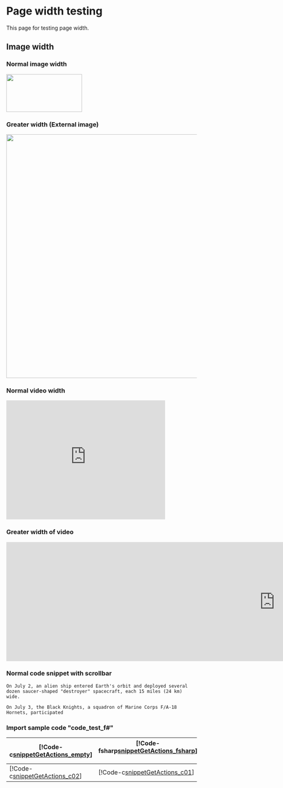 # Page width testing

This page for testing page width.
## Image width
### Normal image width 
<img src="http://pic33.nipic.com/20130916/3420027_192919547000_2.jpg" width = "200" height ="100"/>

### Greater width (External image)
<img src="http://pic33.nipic.com/20130916/3420027_192919547000_2.jpg" width = "1000" height ="645"/>

### Normal video width
<iframe width="420" height="315" src="https://www.youtube.com/embed/iyT1uILEI2U" frameborder="0" allowfullscreen></iframe>

### Greater width of video
<iframe width="1420" height="315" src="https://www.youtube.com/embed/iyT1uILEI2U" frameborder="0" allowfullscreen></iframe>

### Normal code snippet with scrollbar
  ```
  On July 2, an alien ship entered Earth's orbit and deployed several dozen saucer-shaped "destroyer" spacecraft, each 15 miles (24 km) wide.
  
  On July 3, the Black Knights, a squadron of Marine Corps F/A-18 Hornets, participated 
  ```

### 
### Import sample code "code_test_f#" 
| [!Code-c[snippetGetActions_empty](.\..\Reference-Files\CodeSnippets\emptycode)]  | [!Code-fsharp[snippetGetActions_fsharp](.\..\Reference-Files\CodeSnippets\code_test_fsharp.fs)]       |
| ------------- | ----------- |
| [!Code-c[snippetGetActions_c02](.\..\Reference-Files\CodeSnippets\test_code_c-02.c)]      | [!Code-c[snippetGetActions_c01](.\..\Reference-Files\CodeSnippets\test_code_c-01.c)] |



